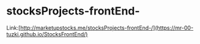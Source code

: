 # stocksProjects-frontEnd-
Link:[http://marketupstocks.me/stocksProjects-frontEnd-/](https://mr-00-tuzki.github.io/StocksFrontEnd/)
